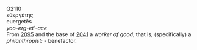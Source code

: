 G2110  
εὐεργέτης  
euergetēs  
*yoo-erg-et‘-ace*  
From [2095](g2095) and the base of [2041](g2041) a *worker* *of* *good*,
that is, (specifically) a *philanthropist:* - benefactor.  
